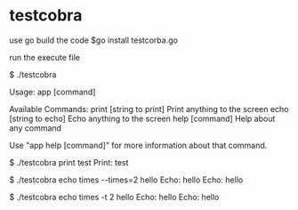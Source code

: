 # testcobra

use go build the code
$go install testcorba.go

run the execute file

$ ./testcobra 


Usage: 
  app [command]

Available Commands: 
  print [string to print]   Print anything to the screen
  echo [string to echo]     Echo anything to the screen
  help [command]            Help about any command


Use "app help [command]" for more information about that command.


$ ./testcobra print test
Print: test


$ ./testcobra echo times --times=2 hello
Echo: hello
Echo: hello

$ ./testcobra echo times -t 2 hello
Echo: hello
Echo: hello


